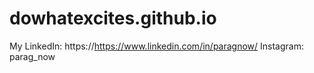 # dowhatexcites.github.io
My LinkedIn: https://https://www.linkedin.com/in/paragnow/
Instagram: parag_now

